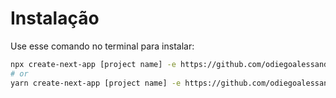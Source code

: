 # Instalação

Use esse comando no terminal para instalar:

```bash
npx create-next-app [project name] -e https://github.com/odiegoalessandro/nextjs-with-chakra-ui
# or
yarn create-next-app [project name] -e https://github.com/odiegoalessandro/nextjs-with-chakra-ui
```
